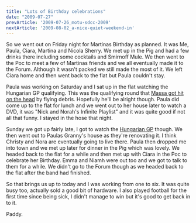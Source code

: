 ```yaml
---
title: "Lots of Birthday celebrations"
date: "2009-07-27"
prevArticle: '2009-07-26_motu-sdcc-2009'
nextArticle: '2009-08-02_a-nice-quiet-weekend-in'
---
```

So we went out on Friday night for Martinas Birthday as planned. It was Me, Paula, Ciara, Martina and Nicola Sherry. We met up in the Pig and had a few drinks there including some cocktails and Smirnoff Mule. We then went to the Poc to meet a few of Martinas friends and we all eventually made it to the Forum. Although it wasn't packed we still made the most of it. We left Ciara home and then went back to the flat but Paula couldn't stay.

Paula was working on Saturday and I sat up in the flat watching the Hungarian GP qualifying. This was the qualifying round that [Massa got hit on the head](http://www.rte.ie/sport/motorsport/2009/0725/massa.html) by flying debris. Hopefully he'll be alright though. Paula did come up to the flat for lunch and we went out to her house later to watch a DVD, it was "Nick and Norah's Infinite Playlist" and it was quite good if not all that funny. I stayed in the hose that night.

Sunday we got up fairly late, I got to watch the [Hungarian GP](http://www.rte.ie/sport/motorsport/2009/0726/hungariangp.html) though. We then went out to Paulas Granny's house as they're renovating it. I think Christy and Nora are eventually going to live there. Paula then dropped me into town and we met up later for dinner in the Pig which was lovely. We headed back to the flat for a while and then met up with Ciara in the Poc to celebrate her Birthday. Emma and Niamh were out too and we got to talk to them for a while. We didn't go to the Forum though as we headed back to the flat after the band had finished.

So that brings us up to today and I was working from one to six. It was quite busy too, actually sold a good bit of hardware. I also played football for the first time since being sick, I didn't manage to win but it's good to get back in to it.

Paddy.